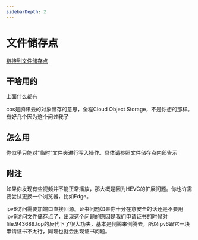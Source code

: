 ```yaml
---
sidebarDepth: 2
---
```

# 文件储存点
[链接到文件储存点](https://file.943689.top)
## 干啥用的
上面什么都有

cos是腾讯云的对象储存的意思，全程Cloud Object Storage，不是你想的那样。~~有好几个因为这个问过我了~~

## 怎么用
你似乎只能对“临时”文件夹进行写入操作。具体请参照文件储存点内部告示

## 附注
如果你发现有些视频并不能正常播放，那大概是因为HEVC的扩展问题。你也许需要尝试更换一个浏览器，比如Edge。

ipv6访问需要加端口直接回源。证书问题如果你十分在意安全的话还是不要用ipv6访问文件储存点了，出现这个问题的原因是我们申请证书的时候对file.943689.top的反代下了很大功夫，基本是倒腾来倒腾去，所以ipv6跟它一块申请证书不太行，同理也就会出现证书问题。